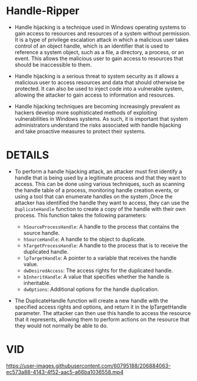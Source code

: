 # Handle-Ripper

* Handle hijacking is a technique used in Windows operating systems to gain access to resources and resources of a system without permission. It is a type of privilege escalation attack in which a malicious user takes control of an object handle, which is an identifier that is used to reference a system object, such as a file, a directory, a process, or an event. This allows the malicious user to gain access to resources that should be inaccessible to them. 

* Handle hijacking is a serious threat to system security as it allows a malicious user to access resources and data that should otherwise be protected. It can also be used to inject code into a vulnerable system, allowing the attacker to gain access to information and resources. 

* Handle hijacking techniques are becoming increasingly prevalent as hackers develop more sophisticated methods of exploiting vulnerabilities in Windows systems. As such, it is important that system administrators understand the risks associated with handle hijacking and take proactive measures to protect their systems.

# DETAILS

* To perform a handle hijacking attack, an attacker must first identify a handle that is being used by a legitimate process and that they want to access. This can be done using various techniques, such as scanning the handle table of a process, monitoring handle creation events, or using a tool that can enumerate handles on the system ,Once the attacker has identified the handle they want to access, they can use the `DuplicateHandle` function to create a copy of the handle with their own process. This function takes the following parameters:
  - `hSourceProcessHandle`: A handle to the process that contains the source handle.
  - `hSourceHandle`: A handle to the object to duplicate.
  - `hTargetProcessHandle`: A handle to the process that is to receive the duplicated handle.
  - `lpTargetHandle`: A pointer to a variable that receives the handle value.
  - `dwDesiredAccess`: The access rights for the duplicated handle.
  - `bInheritHandle`: A value that specifies whether the handle is inheritable.
  - `dwOptions`: Additional options for the handle duplication.

* The DuplicateHandle function will create a new handle with the specified access rights and options, and return it in the lpTargetHandle parameter. The attacker can then use this handle to access the resource that it represents, allowing them to perform actions on the resource that they would not normally be able to do.

# VID



https://user-images.githubusercontent.com/60795188/206884063-ec573a88-4143-4f52-aac5-a66ba1036558.mp4

